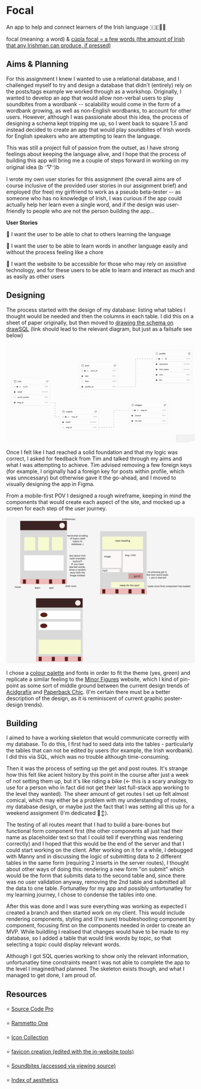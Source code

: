 # Focal

An app to help and connect learners of the Irish language 🇮🇪🧑‍🏫

focal (meaning: a word) &
<a href="https://www3.smo.uhi.ac.uk/gaeilge/donncha/focal/focal044.html">cúpla focal = a few words (the amount of Irish that any Irishman can produce, if pressed)</a>

## Aims & Planning

For this assignment I knew I wanted to use a relational database, and I challenged myself to try and design a database that didn't (entirely) rely on the posts/tags example we worked through as a workshop. Originally, I wanted to develop an app that would allow non-verbal users to play soundbites from a wordbank -- scalability would come in the form of a wordbank growing, as well as non-English wordbanks, to account for other users. However, although I was passionate about this idea, the process of designing a schema kept tripping me up, so I went back to square 1.5 and instead decided to create an app that would play soundbites of Irish words for English speakers who are attempting to learn the language.

This was still a project full of passion from the outset, as I have strong feelings about keeping the language alive, and I hope that the process of building this app will bring me a couple of steps forward in working on my original idea (b ᵔ▽ᵔ)b

I wrote my own user stories for this assignment (the overall aims are of course inclusive of the provided user stories in our assignment brief) and employed (for free) my girlfriend to work as a pseudo beta-tester -- as someone who has no knowledge of Irish, I was curious if the app could actually help her learn even a single word, and if the design was user-friendly to people who are not the person building the app...

**User Stories**

📗 I want the user to be able to chat to others learning the language

📗 I want the user to be able to learn words in another language easily and without the process feeling like a chore

📗 I want the website to be accessible for those who may rely on assistive technology, and for these users to be able to learn and interact as much and as easily as other users

## Designing

The process started with the design of my database: listing what tables I thought would be needed and then the columns in each table. I did this on a sheet of paper originally, but then moved to <a href="https://drawsql.app/teams/professional-fun-haver/diagrams/language-app/embed">drawing the schema on drawSQL</a> (link should lead to the relevant diagram, but just as a failsafe see below)

![database schema showing 5 tables](client/public/schema.png)

Once I felt like I had reached a solid foundation and that my logic was correct, I asked for feedback from Tim and talked through my aims and what I was attempting to achieve. Tim advised removing a few foreign keys (for example, I originally had a foreign key for posts within profile, which was unncessary) but otherwise gave it the go-ahead, and I moved to visually designing the app in Figma.

From a mobile-first POV I designed a rough wireframe, keeping in mind the components that would create each aspect of the site, and mocked up a screen for each step of the user journey.

![language-learning app wireframe showing 3 screen layouts](client/public/wireframe.png)

I chose a <a href="https://coolors.co/palette/3c1642-086375-1dd3b0-affc41-b2ff9e">colour palette</a> and fonts in order to fit the theme (yes, green) and replicate a similar feeling to the <a href="https://minorfigures.com">Minor Figures</a> website, which I kind of pin-point as some sort of middle ground between the current design trends of <a href="https://cari.institute/aesthetics/acidgrafix">Acidgrafix</a> and <a href="https://cari.institute/aesthetics/paperback-chic">Paperback Chic</a>. (I'm certain there must be a better description of the design, as it is reminiscent of current graphic poster-design trends).

## Building

I aimed to have a working skeleton that would communicate correctly with my database. To do this, I first had to seed data into the tables - particularly the tables that can not be edited by users (for example, the Irish wordbank). I did this via SQL, which was no trouble although time-consuming.

Then it was the process of setting up the get and post routes. It's strange how this felt like acient history by this point in the course after just a week of not setting them up, but it's like riding a bike (<- this is a scary analogy to use for a person who in fact did not get their last full-stack app working to the level they wanted). The sheer amount of get routes I set up felt almost comical, which may either be a problem with my understanding of routes, my database design, or maybe just the fact that I was setting all this up for a weekend assignment (I'm dedicated 🙂‍↕️).

The testing of all routes meant that I had to build a bare-bones but functional form component first (the other components all just had their name as placeholder text so that I could tell if everything was rendering correctly) and I hoped that this would be the end of the server and that I could start working on the client. After working on it for a while, I debugged with Manny and in discussing the logic of submitting data to 2 different tables in the same form (requiring 2 inserts in the server routes), I thought about other ways of doing this: rendering a new form "on submit" which would be the form that submits data to the second table and, since there was no user validation anyway, removing the 2nd table and submitted all the data to one table. Fortunatley for my app and possibly unfortunatley for my learning journey, I chose to condense the tables into one.

After this was done and I was sure everything was working as expected I created a branch and then started work on my client. This would include rendering components, styling and (I'm sure) troubleshooting component by component, focusing first on the components needed in order to create an MVP. While buildling I realised that changes would have to be made to my database, so I added a table that would link words by topic, so that selecting a topic could display relevant words.

Although I got SQL queries working to show only the relevant information, unfortunatley time constraints meant I was not able to complete the app to the level I imagined/had planned. The skeleton exists though, and what I managed to get done, I am proud of.

## Resources

⭐️ <a href="https://fonts.google.com/share?selection.family=Source+Code+Pro:ital,wght@0,200..900;1,200..900">Source Code Pro</a>

⭐️ <a href="https://fonts.google.com/share?selection.family=Rammetto+One">Rammetto One</a>

⭐️ <a href="https://www.svgrepo.com/collection/animal-outlined-sepia-icons/">Icon Collection</a>

⭐️ <a href="https://www.svgrepo.com/svg/503994/chat-communication-conversation">favicon creation (edited with the in-website tools)</a>

⭐️ <a href="https://www.learn-irish.net/irishvocabulary?topic=pets&level=secondary">Soundbites (accessed via viewing source)</a>

⭐️ <a href="https://cari.institute/aesthetics?asc=true&sort=name">Index of aesthetics</a>
